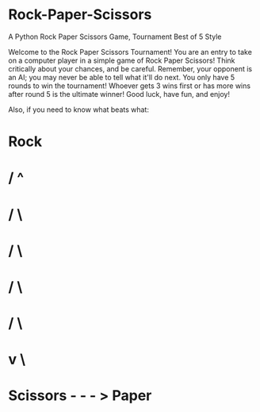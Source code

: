 # Rock-Paper-Scissors
A Python Rock Paper Scissors Game, Tournament Best of 5 Style

Welcome to the Rock Paper Scissors Tournament! You are an entry to take on a computer player in a simple game of Rock Paper Scissors!
Think critically about your chances, and be careful. Remember, your opponent is an AI; you may never be able to tell what it'll do next.
You only have 5 rounds to win the tournament! Whoever gets 3 wins first or has more wins after round 5 is the ultimate winner!
Good luck, have fun, and enjoy!

Also, if you need to know what beats what:
         
#          Rock
#        /     ^
#       /       \
#      /         \ 
#     /           \ 
#    /             \ 
#   v               \
# Scissors - - - > Paper
